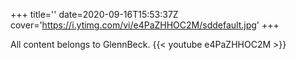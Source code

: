 +++
title=''
date=2020-09-16T15:53:37Z
cover='https://i.ytimg.com/vi/e4PaZHHOC2M/sddefault.jpg'
+++

All content belongs to GlennBeck.
{{< youtube e4PaZHHOC2M >}}
